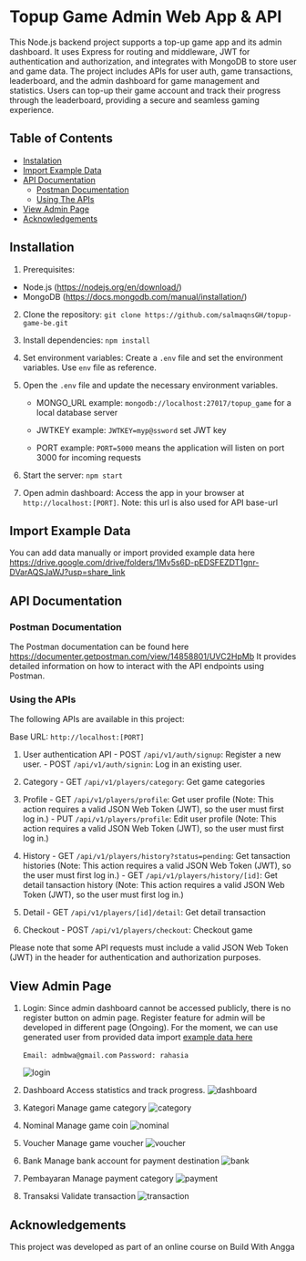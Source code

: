 

# Topup Game Admin Web App & API

This Node.js backend project supports a top-up game app and its admin dashboard. It uses Express for routing and middleware, JWT for authentication and authorization, and integrates with MongoDB to store user and game data. The project includes APIs for user auth, game transactions, leaderboard, and the admin dashboard for game management and statistics. Users can top-up their game account and track their progress through the leaderboard, providing a secure and seamless gaming experience.


## Table of Contents

- [Instalation](#instalation)
- [Import Example Data](#import-example-data)
- [API Documentation](#api-documentation)
    - [Postman Documentation](#postman-documentation)
    - [Using The APIs](#using-the-apis)
- [View Admin Page](#view-admin-page)
- [Acknowledgements](#acknowledgements)



## Installation

1. Prerequisites: 
  - Node.js (https://nodejs.org/en/download/)
  - MongoDB (https://docs.mongodb.com/manual/installation/)

2. Clone the repository: 
    `git clone https://github.com/salmaqnsGH/topup-game-be.git`

3. Install dependencies: 
    `npm install`

4. Set environment variables: 
    Create a `.env` file and set the environment variables. Use `env` file as reference.

3. Open the `.env` file and update the necessary environment variables.
    * MONGO_URL example: `mongodb://localhost:27017/topup_game` for a local database server

    * JWTKEY example: `JWTKEY=myp@ssword` set JWT key

    * PORT example: `PORT=5000` means the application will listen on port 3000 for incoming requests
    

5. Start the server: 
    `npm start`

6. Open admin dashboard: 
    Access the app in your browser at `http://localhost:[PORT]`. 
    Note: this url is also used for API base-url


## Import Example Data
You can add data manually or import provided example data here
https://drive.google.com/drive/folders/1Mv5s6D-pEDSFEZDT1gnr-DVarAQSJaWJ?usp=share_link




## API Documentation

### Postman Documentation
The Postman documentation can be found here https://documenter.getpostman.com/view/14858801/UVC2HpMb
It provides detailed information on how to interact with the API endpoints using Postman.

### Using the APIs
The following APIs are available in this project:

Base URL: `http://localhost:[PORT]`
1. User authentication API
         - POST `/api/v1/auth/signup`: Register a new user.
         - POST `/api/v1/auth/signin`: Log in an existing user.

2. Category
         - GET `/api/v1/players/category`: Get game categories

3. Profile
         - GET `/api/v1/players/profile`: Get user profile (Note: This action requires a valid JSON Web Token (JWT), so the user must first log in.)
         - PUT `/api/v1/players/profile`: Edit user profile (Note: This action requires a valid JSON Web Token (JWT), so the user must first log in.)

4. History
         - GET `/api/v1/players/history?status=pending`: Get tansaction histories (Note: This action requires a valid JSON Web Token (JWT), so the user must first log in.)
         - GET `/api/v1/players/history/[id]`: Get detail tansaction history (Note: This action requires a valid JSON Web Token (JWT), so the user must first log in.)

5. Detail
         - GET `/api/v1/players/[id]/detail`: Get detail transaction

6. Checkout
         - POST `/api/v1/players/checkout`: Checkout game

Please note that some API requests must include a valid JSON Web Token (JWT) in the header for authentication and authorization purposes.



## View Admin Page
1. Login: 
    Since admin dashboard cannot be accessed publicly, there is no register button on admin page. Register feature for admin will be developed in different page (Ongoing). For the moment, we can use generated user from provided data import [example data here](#import-example-data)

    `Email: admbwa@gmail.com`
    `Password: rahasia`
    
    ![login](./.docs/login.png)
2. Dashboard
    Access statistics and track progress.
    ![dashboard](./.docs/dashboard.png)
3. Kategori
    Manage game category
    ![category](./.docs/category.png)
4. Nominal
    Manage game coin
    ![nominal](./.docs/nominal.png)
5. Voucher
    Manage game voucher
    ![voucher](./.docs/voucher.png)
6. Bank
    Manage bank account for payment destination
    ![bank](./.docs/bank.png)
7. Pembayaran
    Manage payment category
    ![payment](./.docs/payment.png)
8. Transaksi
    Validate transaction
    ![transaction](./.docs/transaction.png)

## Acknowledgements

This project was developed as part of an online course on Build With Angga
